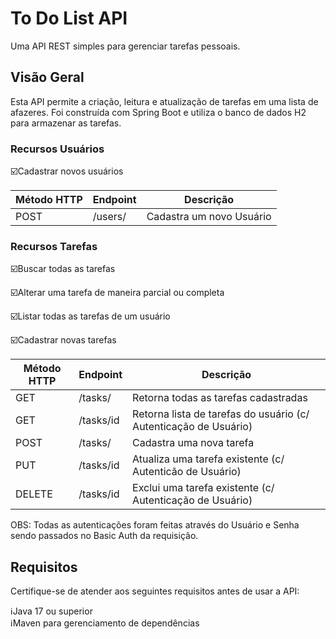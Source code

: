 # To Do List API

Uma API REST simples para gerenciar tarefas pessoais.

## Visão Geral

Esta API permite a criação, leitura e atualização de tarefas em uma lista de afazeres. Foi construída com Spring Boot e utiliza o banco de dados H2 para armazenar as tarefas.


### Recursos Usuários
:ballot_box_with_check:Cadastrar novos usuários


| Método HTTP | Endpoint       | Descrição                                 |
|-------------|----------------|-------------------------------------------|
|POST         | /users/        | Cadastra um novo Usuário                  |








### Recursos Tarefas
:ballot_box_with_check:Buscar todas as tarefas 

:ballot_box_with_check:Alterar uma tarefa de maneira parcial ou completa 

:ballot_box_with_check:Listar todas as tarefas de um usuário 

:ballot_box_with_check:Cadastrar novas tarefas

| Método HTTP | Endpoint       | Descrição                                 |
|-------------|----------------|-----------------------------------------|
| GET         | /tasks/        | Retorna todas as tarefas cadastradas    |
| GET         | /tasks/id      | Retorna lista de tarefas do usuário (c/ Autenticação de Usuário)  |
| POST        | /tasks/        | Cadastra uma nova tarefa                |
| PUT         | /tasks/id      | Atualiza uma tarefa existente (c/ Autenticão de Usuário)   |
| DELETE      | /tasks/id      | Exclui uma tarefa existente  (c/ Autenticação de Usuário)    |


OBS: Todas as autenticações foram feitas através do Usuário e Senha sendo passados no Basic Auth da requisição. 


## Requisitos

Certifique-se de atender aos seguintes requisitos antes de usar a API:

:information_source:Java 17 ou superior  
:information_source:Maven para gerenciamento de dependências

